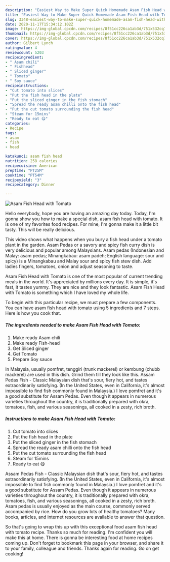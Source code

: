 ```yaml
---
description: "Easiest Way to Make Super Quick Homemade Asam Fish Head with Tomato"
title: "Easiest Way to Make Super Quick Homemade Asam Fish Head with Tomato"
slug: 3348-easiest-way-to-make-super-quick-homemade-asam-fish-head-with-tomato
date: 2020-11-17T15:34:12.102Z
image: https://img-global.cpcdn.com/recipes/8f51cc226ca1ab3d/751x532cq70/asam-fish-head-with-tomato-recipe-main-photo.jpg
thumbnail: https://img-global.cpcdn.com/recipes/8f51cc226ca1ab3d/751x532cq70/asam-fish-head-with-tomato-recipe-main-photo.jpg
cover: https://img-global.cpcdn.com/recipes/8f51cc226ca1ab3d/751x532cq70/asam-fish-head-with-tomato-recipe-main-photo.jpg
author: Gilbert Lynch
ratingvalue: 4
reviewcount: 5203
recipeingredient:
- " Asam chili"
- " Fishhead"
- " Sliced ginger"
- " Tomato"
- " Soy sauce"
recipeinstructions:
- "Cut tomato into slices"
- "Put the fish head in the plate"
- "Put the sliced ginger in the fish stomach"
- "Spread the ready asam chilli onto the fish head"
- "Put the cut tomato surrounding the fish head"
- "Steam for 15mins"
- "Ready to eat 😋"
categories:
- Recipe
tags:
- asam
- fish
- head

katakunci: asam fish head 
nutrition: 258 calories
recipecuisine: American
preptime: "PT25M"
cooktime: "PT54M"
recipeyield: "3"
recipecategory: Dinner

---
```



![Asam Fish Head with Tomato](https://img-global.cpcdn.com/recipes/8f51cc226ca1ab3d/751x532cq70/asam-fish-head-with-tomato-recipe-main-photo.jpg)

Hello everybody, hope you are having an amazing day today. Today, I'm gonna show you how to make a special dish, asam fish head with tomato. It is one of my favorites food recipes. For mine, I'm gonna make it a little bit tasty. This will be really delicious.

This video shows what happens when you bury a fish head under a tomato plant in the garden. Asam Pedas or a savory and spicy fish curry dish is very delicious and popular among Malaysians. Asam pedas (Indonesian and Malay: asam pedas; Minangkabau: asam padeh; English language: sour and spicy) is a Minangkabau and Malay sour and spicy fish stew dish. Add ladies fingers, tomatoes, onion and adjust seasoning to taste.

Asam Fish Head with Tomato is one of the most popular of current trending meals in the world. It's appreciated by millions every day. It is simple, it's fast, it tastes yummy. They are nice and they look fantastic. Asam Fish Head with Tomato is something which I have loved my whole life.


To begin with this particular recipe, we must prepare a few components. You can have asam fish head with tomato using 5 ingredients and 7 steps. Here is how you cook that.

<!--inarticleads1-->

##### The ingredients needed to make Asam Fish Head with Tomato:

1. Make ready  Asam chili
1. Make ready  Fish-head
1. Get  Sliced ginger
1. Get  Tomato
1. Prepare  Soy sauce


In Malaysia, usually pomfret, tenggiri (trunk mackerel) or kembung (chubb mackerel) are used in this dish. Grind them till they look like this. Assam Pedas Fish - Classic Malaysian dish that&#39;s sour, fiery hot, and tastes extraordinarily satisfying. (In the United States, even in California, it&#39;s almost impossible to find fish commonly found in Malaysia.) I love pomfret and it&#39;s a good substitute for Assam Pedas. Even though it appears in numerous varieties throughout the country, it is traditionally prepared with okra, tomatoes, fish, and various seasonings, all cooked in a zesty, rich broth. 

<!--inarticleads2-->

##### Instructions to make Asam Fish Head with Tomato:

1. Cut tomato into slices
1. Put the fish head in the plate
1. Put the sliced ginger in the fish stomach
1. Spread the ready asam chilli onto the fish head
1. Put the cut tomato surrounding the fish head
1. Steam for 15mins
1. Ready to eat 😋


Assam Pedas Fish - Classic Malaysian dish that&#39;s sour, fiery hot, and tastes extraordinarily satisfying. (In the United States, even in California, it&#39;s almost impossible to find fish commonly found in Malaysia.) I love pomfret and it&#39;s a good substitute for Assam Pedas. Even though it appears in numerous varieties throughout the country, it is traditionally prepared with okra, tomatoes, fish, and various seasonings, all cooked in a zesty, rich broth. Asam pedas is usually enjoyed as the main course, commonly served accompanied by rice. How do you grow lots of healthy tomatoes? Many books, articles, and internet resources are available to answer that question. 

So that's going to wrap this up with this exceptional food asam fish head with tomato recipe. Thanks so much for reading. I'm confident you will make this at home. There is gonna be interesting food at home recipes coming up. Don't forget to bookmark this page in your browser, and share it to your family, colleague and friends. Thanks again for reading. Go on get cooking!
